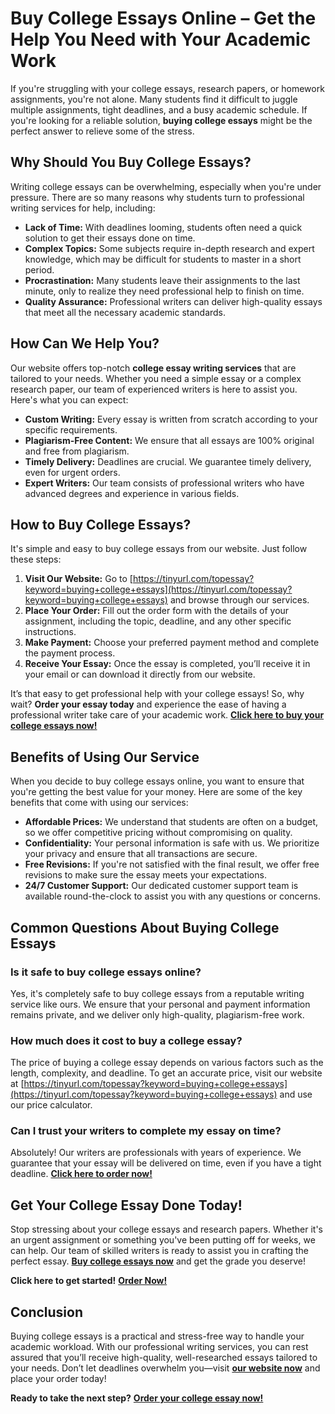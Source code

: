 # Buy College Essays Online – Get the Help You Need with Your Academic Work

If you're struggling with your college essays, research papers, or homework assignments, you're not alone. Many students find it difficult to juggle multiple assignments, tight deadlines, and a busy academic schedule. If you're looking for a reliable solution, **buying college essays** might be the perfect answer to relieve some of the stress.

## Why Should You Buy College Essays?

Writing college essays can be overwhelming, especially when you're under pressure. There are so many reasons why students turn to professional writing services for help, including:

- **Lack of Time:** With deadlines looming, students often need a quick solution to get their essays done on time.
- **Complex Topics:** Some subjects require in-depth research and expert knowledge, which may be difficult for students to master in a short period.
- **Procrastination:** Many students leave their assignments to the last minute, only to realize they need professional help to finish on time.
- **Quality Assurance:** Professional writers can deliver high-quality essays that meet all the necessary academic standards.

## How Can We Help You?

Our website offers top-notch **college essay writing services** that are tailored to your needs. Whether you need a simple essay or a complex research paper, our team of experienced writers is here to assist you. Here's what you can expect:

- **Custom Writing:** Every essay is written from scratch according to your specific requirements.
- **Plagiarism-Free Content:** We ensure that all essays are 100% original and free from plagiarism.
- **Timely Delivery:** Deadlines are crucial. We guarantee timely delivery, even for urgent orders.
- **Expert Writers:** Our team consists of professional writers who have advanced degrees and experience in various fields.

## How to Buy College Essays?

It's simple and easy to buy college essays from our website. Just follow these steps:

1. **Visit Our Website:** Go to [https://tinyurl.com/topessay?keyword=buying+college+essays](https://tinyurl.com/topessay?keyword=buying+college+essays) and browse through our services.
2. **Place Your Order:** Fill out the order form with the details of your assignment, including the topic, deadline, and any other specific instructions.
3. **Make Payment:** Choose your preferred payment method and complete the payment process.
4. **Receive Your Essay:** Once the essay is completed, you’ll receive it in your email or can download it directly from our website.

It’s that easy to get professional help with your college essays! So, why wait? **Order your essay today** and experience the ease of having a professional writer take care of your academic work. [**Click here to buy your college essays now!**](https://tinyurl.com/topessay?keyword=buying+college+essays)

## Benefits of Using Our Service

When you decide to buy college essays online, you want to ensure that you're getting the best value for your money. Here are some of the key benefits that come with using our services:

- **Affordable Prices:** We understand that students are often on a budget, so we offer competitive pricing without compromising on quality.
- **Confidentiality:** Your personal information is safe with us. We prioritize your privacy and ensure that all transactions are secure.
- **Free Revisions:** If you're not satisfied with the final result, we offer free revisions to make sure the essay meets your expectations.
- **24/7 Customer Support:** Our dedicated customer support team is available round-the-clock to assist you with any questions or concerns.

## Common Questions About Buying College Essays

### Is it safe to buy college essays online?

Yes, it's completely safe to buy college essays from a reputable writing service like ours. We ensure that your personal and payment information remains private, and we deliver only high-quality, plagiarism-free work.

### How much does it cost to buy a college essay?

The price of buying a college essay depends on various factors such as the length, complexity, and deadline. To get an accurate price, visit our website at [https://tinyurl.com/topessay?keyword=buying+college+essays](https://tinyurl.com/topessay?keyword=buying+college+essays) and use our price calculator.

### Can I trust your writers to complete my essay on time?

Absolutely! Our writers are professionals with years of experience. We guarantee that your essay will be delivered on time, even if you have a tight deadline. **[Click here to order now!](https://tinyurl.com/topessay?keyword=buying+college+essays)**

## Get Your College Essay Done Today!

Stop stressing about your college essays and research papers. Whether it's an urgent assignment or something you've been putting off for weeks, we can help. Our team of skilled writers is ready to assist you in crafting the perfect essay. **[Buy college essays now](https://tinyurl.com/topessay?keyword=buying+college+essays)** and get the grade you deserve!

**Click here to get started!** [**Order Now!**](https://tinyurl.com/topessay?keyword=buying+college+essays)

## Conclusion

Buying college essays is a practical and stress-free way to handle your academic workload. With our professional writing services, you can rest assured that you’ll receive high-quality, well-researched essays tailored to your needs. Don’t let deadlines overwhelm you—visit [**our website now**](https://tinyurl.com/topessay?keyword=buying+college+essays) and place your order today!

**Ready to take the next step?** [**Order your college essay now!**](https://tinyurl.com/topessay?keyword=buying+college+essays)
